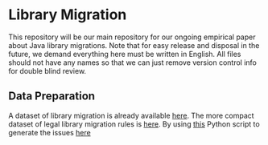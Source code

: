 # Library Migration

This repository will be our main repository for our ongoing empirical paper about Java library migrations.
Note that for easy release and disposal in the future, we demand everything here must be written in English.
All files should not have any names so that we can just remove version control info for double blind review.

## Data Preparation

A dataset of library migration is already available [here](data/migrations.xlsx).
The more compact dataset of legal library migration rules is [here](data/rules.xlsx).
By using [this](get_issues_and_prs.py) Python script to generate the issues [here](data/issues.xlsx)
